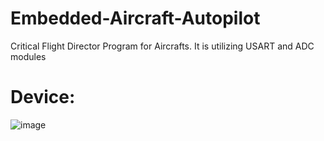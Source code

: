 # Embedded-Aircraft-Autopilot
Critical Flight Director Program for Aircrafts. It is utilizing USART and ADC modules

# Device:  
![image](https://github.com/yalcinalp/Assembly-Tetris/assets/95969634/d700872b-76cb-4cf2-bafd-2614f9b04cf8)
